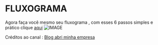 # FLUXOGRAMA
Agora faça você mesmo seu fluxograma , com esses 6 passos simples e prático clique [aqui](https://www.youtube.com/watch?v=J3gZH5w6eBo)
![IMAGE](https://i.ytimg.com/vi/J3gZH5w6eBo/hq720.jpg?sqp=-oaymwEXCNAFEJQDSFryq4qpAwkIARUAAIhCGAE=&rs=AOn4CLDctvOU1x9ne4foJEkOO9QAjGz8Qg)

Créditos ao canal : [Blog abri minha empresa](https://www.youtube.com/@BlogAbriMinhaEmpresa)
